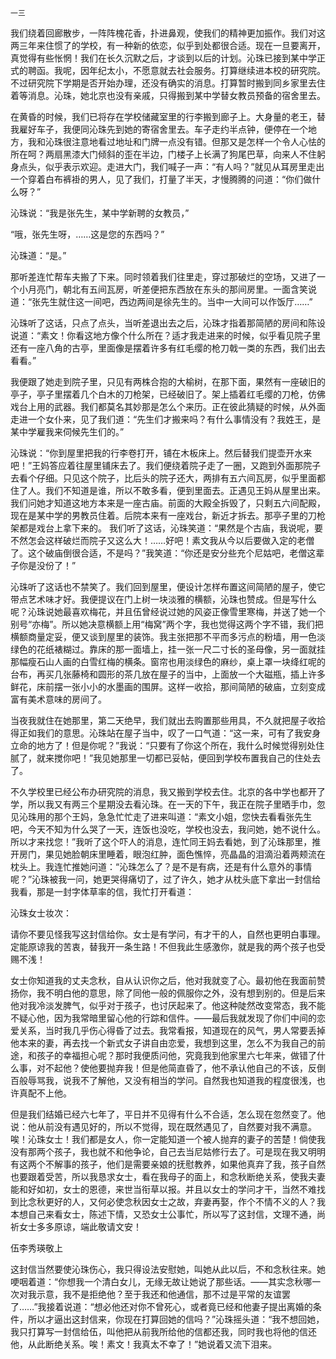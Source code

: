     一三 

   我们绕着回廊散步，一阵阵槐花香，扑进鼻观，使我们的精神更加振作。我们对这两三年来住惯了的学校，有一种新的依恋，似乎到处都很合适。现在一旦要离开，真觉得有些怅惘！我们在长久沉默之后，才谈到以后的计划。沁珠已接到某中学正式的聘函。我呢，因年纪太小，不愿意就去社会服务。打算继续进本校的研究院。不过研究院下学期是否开始办理，还没有确实的消息。打算暂时搬到同乡家里去住着等消息。沁珠，她北京也没有亲戚，只得搬到某中学替女教员预备的宿舍里去。

   在黄昏的时候，我们已将存在学校储藏室里的行李搬到廊子上。大身量的老王，替我雇好车子，我便同沁珠先到她的寄宿舍里去。车子走约半点钟，便停在一个地方，我和沁珠很注意地看过地址和门牌一点没有错。但那又是怎样一个令人心怯的所在呵？两扇黑漆大门倾斜的歪在半边，门楼子上长满了狗尾巴草，向来人不住躬身点头，似乎表示欢迎。走进大门，我们喊子一声：“有人吗？”就见从耳房里走出一个穿着白布裤褂的男人，见了我们，打量了半天，才慢腾腾的问道：“你们做什么呀？”

   沁珠说：“我是张先生，某中学新聘的女教员，”

   “哦，张先生呀，……这是您的东西吗？”

   沁珠道：“是。”

   那听差连忙帮车夫搬了下来。同时领着我们往里走，穿过那破烂的空场，又进了一个小月亮门，朝北有五间瓦房，听差便把东西放在东头的那间房里。一面含笑说道：“张先生就住这一间吧，西边两间是徐先生的。当中一大间可以作饭厅……”

   沁珠听了这话，只点了点头，当听差退出去之后，沁珠才指着那简陋的房间和陈设说道：“素文！你看这地方像个什么所在？适才我走进来的时候，似乎看见院子里还有一座八角的古亭，里面像是摆着许多有红毛缨的枪刀戟一类的东西，我们出去看看。”

   我便跟了她走到院子里，只见有两株合抱的大榆树，在那下面，果然有一座破旧的亭子，亭子里摆着几个白木的刀枪架，已经破旧了。架上插着红毛缨的刀枪，仿佛戏台上用的武器。我们都莫名其妙那是怎么个来历。正在彼此猜疑的时候，从外面走进一个女仆来，见了我们道：“先生们才搬来吗？有什么事情没有？我姓王，是某中学雇我来伺候先生们的。”

   沁珠说：“你到屋里把我的行李卷打开，铺在木板床上。然后替我们提壶开水来吧！”王妈答应着往屋里铺床去了。我们便绕着院子走了一圈，又跑到外面那院子去看个仔细。只见这个院子，比后头的院子还大，两排有五六间瓦房，似乎里面都住了人。我们不知道是谁，所以不敢多看，便到里面去。正遇见王妈从屋里出来。我们问她才知道这地方本来是一座古庙。前面的大殿全拆毁了，只剩五六间配殿，现在是某中学的男教员住着。后院本来有一座戏台，新近才拆去。那亭子里的刀枪架都是戏台上拿下来的。  我们听了这话，沁珠笑道：“果然是个古庙，我说呢，要不然怎会这样破烂而院子又这么大！……好吧！素文我从今以后要做入定的老僧了。这个破庙倒很合适，不是吗？”我笑道：“你还是安分些充个尼姑吧，老僧这辈子你是没份了！”

   沁珠听了这话也不禁笑了。我们回到屋里，便设计怎样布置这间简陋的屋子，使它带点艺术味才好。我便提议在门上树一块淡雅的横额，沁珠也赞成。但是写什么呢？沁珠说她最喜欢梅花，并且伍曾经说过她的风姿正像雪里寒梅，并送了她一个别号“亦梅”。所以她决意横额上用“梅窝”两个字，我也觉得这两个字不错，我们把横额商量定妥，便又谈到屋里的装饰。我主张把那不平而多污点的粉墙，用一色淡绿色的花纸裱糊过。靠床的那一面墙上，挂一张一尺二寸长的圣母像，另一面就挂那幅瘦石山人画的白雪红梅的横条。窗帘也用淡绿色的麻纱，桌上罩一块绛红呢的台布，再买几张藤椅和圆形的茶几放在屋子的当中，上面放一个大磁瓶，插上许多鲜花，床前摆一张小小的水墨画的围屏。这样一收拾，那间简陋的破庙，立刻变成富有美术意味的房间了。

   当夜我就住在她那里，第二天绝早，我们就出去购置那些用具，不久就把屋子收拾得正如我们的意思。沁珠站在屋子当中，叹了一口气道：“这一来，可有了我安身立命的地方了！但是你呢？”我说：“只要有了你这个所在，我什么时候觉得别处住腻了，就来搅你吧！”我见她那里一切都已妥帖，便回到学校布置我自己的住处去了。

   不久学校里已经公布办研究院的消息，我又搬到学校去住。北京的各中学也都开了学，所以我又有两三个星期没去看沁珠。在一天的下午，我正在院子里晒手巾，忽见沁珠用的那个王妈，急急忙忙走了进来叫道：“素文小姐，您快去看看张先生吧，今天不知为什么哭了一天，连饭也没吃，学校也没去，我问她，她不说什么。所以才来找您！”我听了这个吓人的消息，连忙同王妈去看她，到了沁珠那里，推开房门，果见她脸朝床里睡着，眼泡红肿，面色憔悴，亮晶晶的泪滴沿着两颊流在枕头上。我连忙推她问道：“沁珠怎么了？是不是有病，还是有什么意外的事情呢？”沁珠被我一问，她更哭得痛切了，过了许久，她才从枕头底下拿出一封信给我看，那是一封字体草率的信，我忙打开看道：

   沁珠女士妆次：

   请你不要见怪我写这封信给你。女士是有学问，有才干的人，自然也更明白事理。定能原谅我的苦衷，替我开一条生路！不但我此生感激你，就是我的两个孩子也受赐不浅！

   女士你知道我的丈夫念秋，自从认识你之后，他对我就变了心。最初他在我面前赞扬你，我不明白他的意思，除了同他一般的佩服你之外，没有想到别的。但是后来他对我冷淡发脾气，似乎对于孩子，也讨厌起来了。他这种陡然改变常态，我不能不疑心他，因为我常暗里留心他的行踪和信件。——最后我就发现了你们中间的恋爱关系，当时我几乎伤心得昏了过去。我常看报，知道现在的风气，男人常要丢掉他本来的妻，再去找一个新式女子讲自由恋爱，我想到这里，怎么不为我自己的前途，和孩子的幸福担心呢？那时我便质问他，究竟我到他家里六七年来，做错了什么事，对不起他？使他要抛弃我！但是他简直昏了，他不承认他自己的不该，反倒百般辱骂我，说我不了解他，又没有相当的学问。自然我也知道我的程度很浅，也许真配不上他。

   但是我们结婚已经六七年了，平日并不见得有什么不合适，怎么现在忽然变了。他说：他从前没有遇见好的，所以不觉得，现在既然遇见了，自然要对我不满意。唉！沁珠女士！我们都是女人，你一定能知道一个被人抛弃的妻子的苦楚！倘使我没有那两个孩子，我也就不和他争论，自己去当尼姑修行去了。可是现在我又明明有这两个不解事的孩子，他们是需要亲娘的抚慰教养，如果他真弃了我，孩子自然也要跟着受苦，所以我恳求女士，看在我母子的面上，和念秋断绝关系，使我夫妻能和好如初，女士的恩德，来世当衔草以报。并且以女士的学问才干，当然不难找到比念秋更好的人，又何必使念秋因女士之故，弃妻再娶，作个不情不义的人？我本想自己来看女士，陈述下情，又恐女士公事忙，所以写了这封信，文理不通，尚祈女士多多原谅，端此敬请文安！

   伍李秀瑛敬上

   这封信当然要使沁珠伤心，我只得设法安慰她，叫她从此以后，不和念秋往来。她哽咽着道：“你想我一个清白女儿，无缘无故让她说了那些话。——其实念秋哪一次对我示意，我不是拒绝他？至于我还和他通信，那不过是平常的友谊罢了……”我接着说道：“想必他还对你不曾死心，或者竟已经和他妻子提出离婚的条件，所以才逼出这封信来，你现在打算回她的信吗？”沁珠摇头道：“我不想回她，我只打算写一封信给伍，叫他把从前我所给他的信都还我，同时我也将他的信还他，从此断绝关系。唉！素文！我真太不幸了！”她说着又流下泪来。

